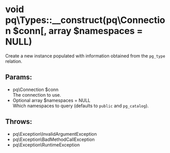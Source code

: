 # void pq\Types::__construct(pq\Connection $conn[, array $namespaces = NULL)

Create a new instance populated with information obtained from the `pg_type` relation.

## Params:

* pq\Connection $conn  
  The connection to use.
* Optional array $namespaces = NULL  
  Which namespaces to query (defaults to `public` and `pg_catalog`).

## Throws:

* pq\Exception\InvalidArgumentException
* pq\Exception\BadMethodCallException
* pq\Exception\RuntimeException
